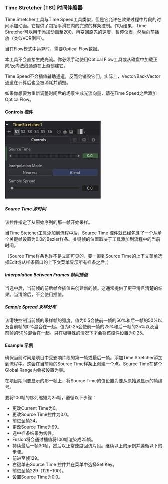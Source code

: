 ### Time Stretcher [TSt] 时间伸缩器

Time Stretcher工具与Time Speed工具类似，但是它允许在效果过程中片段的时间添加动画。它提供了包括平滑在内的完整的样条控制。作为结果，Time Stretcher可以用于添加动画至200，再变回原先的速度，暂停仪表，然后向前播放（类似VCR倒带）。

当在Flow模式中运算时，需要Optical Flow数据。

本工具不会直接生成光流。你必须手动使用Optical Flow工具或从磁盘中加载正向/反向法线通道在上游创建它。

Time Speed不会插值辅助通道，反而会销毁它们。实际上，Vector/BackVector通道在计算后也会被消耗并销毁。

如果你想要为重新调整时间后的场景生成光流向量，请在Time Speed之后添加OpticalFlow。

#### Controls 控件

![TSt_Controls](images/TSt_Controls.png)

##### Source Time 源时间

该控件指定了从原始序列的那一帧开始采样。

当Time Stetcher工具添加到流程中后，Source Time 控件就已经包含了一个从单个关键帧设置为0.0的Bezier样条。关键帧的位置取决于工具添加到流程中的当前时间。

（Source Time样条也许不是立即可见的，要一直到Source Time的上下文菜单选择Edit或从样条窗口的上下文菜单显示所有样条之后。）

##### Interpolation Between Frames 帧间插值

当选中后，当前帧的前后帧会插值来创建新的帧。这通常提供了更平滑且清楚的结果。当清除后，不会使用插值。

##### Sample Spread 采样分布

该滑块控制当前帧的采样帧的强度。值为0.5会使前一帧的50%和后一帧的50%以及当前帧的0%混合在一起。值为0.25会使前一帧的25%和后一帧的25%以及当前帧的50%混合在一起。只在极特殊的情况下才会将该控件设置为0.25。

#### Example 示例

确保当前时间是项目中受影响片段的第一帧或最后一帧。添加Time Stretcher添加到流程中。这会在当前帧的Source Time样条上创建一个点。Source Time在整个Global Range内会被设置为零。

在项目期间要显示的那一帧上，将Source Time的值设置为要从原始源显示的帧编号。

要将100帧的序列缩短为25帧，遵循以下步骤：

- 更改Current Time为0。
- 更改Source Time控件为0.0。
- 前进至帧24。
- 更改Source Time为99。
- 选中样条结果为线性。
- Fusion将会通过插值将100帧渲染成25帧。
- 持续最后一帧30帧，然后以正常速度回访片段。继续以上的示例并遵循以下的步骤。
- 前进至帧129。
- 右键单击Source Time 控件并在菜单中选择Set Key。
- 前进至帧229（129+100）。
- 设置Source Time为0.0。